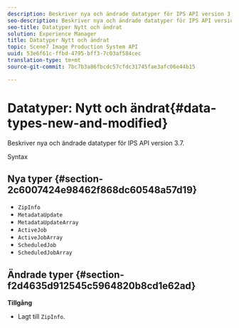 ```yaml
---
description: Beskriver nya och ändrade datatyper för IPS API version 3.7.
seo-description: Beskriver nya och ändrade datatyper för IPS API version 3.7.
seo-title: Datatyper Nytt och ändrat
solution: Experience Manager
title: Datatyper Nytt och ändrat
topic: Scene7 Image Production System API
uuid: 53e6f61c-ffbd-4795-bff3-7c03af584cec
translation-type: tm+mt
source-git-commit: 7bc7b3a86fbcdc57cfdc31745fae3afc06e44b15

---
```



# Datatyper: Nytt och ändrat{#data-types-new-and-modified}

Beskriver nya och ändrade datatyper för IPS API version 3.7.

Syntax

## Nya typer {#section-2c6007424e98462f868dc60548a57d19}

* `ZipInfo`
* `MetadataUpdate`
* `MetadataUpdateArray`
* `ActiveJob`
* `ActiveJobArray`
* `ScheduledJob`
* `ScheduledJobArray`

## Ändrade typer {#section-f2d4635d912545c5964820b8cd1e62ad}

**Tillgång**

* Lagt till `ZipInfo`.

